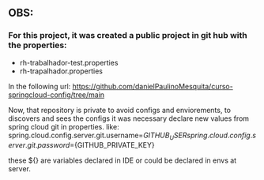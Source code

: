 ## OBS: 

### For this project, it was created a public project in git hub with the properties: 
* rh-trabalhador-test.properties
* rh-trapalhador.properties

In the following url:
https://github.com/danielPaulinoMesquita/curso-springcloud-config/tree/main

Now, that repository is private to avoid configs and enviorements, to discovers and sees the configs it was necessary declare 
new values from spring cloud git in properties. like:
spring.cloud.config.server.git.username=${GITHUB_USER}
spring.cloud.config.server.git.password=${GITHUB_PRIVATE_KEY}

these ${} are variables declared in IDE or could be declared in envs at server.
